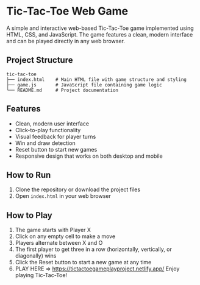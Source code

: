 # Tic-Tac-Toe Web Game

A simple and interactive web-based Tic-Tac-Toe game implemented using HTML, CSS, and JavaScript. The game features a clean, modern interface and can be played directly in any web browser.



## Project Structure

```
tic-tac-toe
├── index.html    # Main HTML file with game structure and styling
├── game.js       # JavaScript file containing game logic
└── README.md     # Project documentation
```

## Features

- Clean, modern user interface
- Click-to-play functionality
- Visual feedback for player turns
- Win and draw detection
- Reset button to start new games
- Responsive design that works on both desktop and mobile

## How to Run

1. Clone the repository or download the project files
2. Open `index.html` in your web browser
   

## How to Play

1. The game starts with Player X
2. Click on any empty cell to make a move
3. Players alternate between X and O
4. The first player to get three in a row (horizontally, vertically, or diagonally) wins
5. Click the Reset button to start a new game at any time
6. PLAY HERE => https://tictactoegameplayproject.netlify.app/
Enjoy playing Tic-Tac-Toe!
